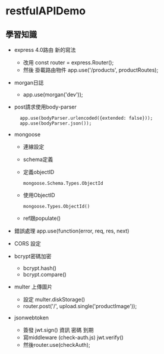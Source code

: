 # restfulAPIDemo
## 學習知識

- express 4.0路由 新的寫法
  - 改用 const router = express.Router();
  - 然後 掛載路由物件 app.use('/products', productRoutes);
- morgan日誌
  - app.use(morgan('dev'));
- post請求使用body-parser

        app.use(bodyParser.urlencoded({extended: false}));
        app.use(bodyParser.json());
        
- mongoose
  - 連線設定
  - schema定義
  - 定義objectID

        mongoose.Schema.Types.ObjectId

  - 使用ObjectID
  
        mongoose.Types.ObjectId()
        
  - ref跟populate()
- 錯誤處理 app.use(function(error, req, res, next)
- CORS 設定
- bcrypt密碼加密
  - bcrypt.hash()
  - bcrypt.compare()
- multer 上傳圖片
  - 設定 multer.diskStorage()
  - router.post('/', upload.single('productImage'));
- jsonwebtoken
  - 簽發 jwt.sign() 資訊 密碼 到期
  - 寫middleware (check-auth.js) jwt.verify()
  - 然後router.use(checkAuth);
